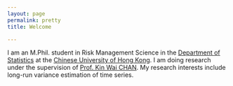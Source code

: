 ```yaml
---
layout: page
permalink: pretty
title: Welcome

---
```


I am an M.Phil. student in Risk Management Science in the [Department of Statistics](https://www.sta.cuhk.edu.hk) at the [Chinese University of Hong Kong](https://www.cuhk.edu.hk/english/index.html). I am doing research under the supervision of [Prof. Kin Wai CHAN](https://sites.google.com/site/kwchankeith/home?authuser=0). My research interests include long-run variance estimation of time series.
